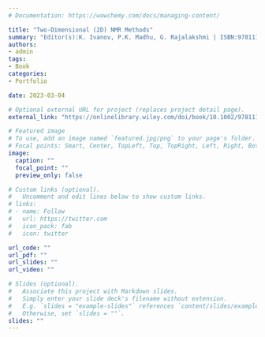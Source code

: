 ```yaml
---
# Documentation: https://wowchemy.com/docs/managing-content/

title: "Two‐Dimensional (2D) NMR Methods"
summary: "Editor(s):K. Ivanov, P.K. Madhu, G. Rajalakshmi | ISBN:9781119806691 | April 2023 | John Wiley & Sons, Ltd | 556 pages"
authors: 
- admin
tags: 
- Book
categories:
- Portfolio

date: 2023-03-04

# Optional external URL for project (replaces project detail page).
external_link: "https://onlinelibrary.wiley.com/doi/book/10.1002/9781119806721"

# Featured image
# To use, add an image named `featured.jpg/png` to your page's folder.
# Focal points: Smart, Center, TopLeft, Top, TopRight, Left, Right, BottomLeft, Bottom, BottomRight.
image:
  caption: ""
  focal_point: ""
  preview_only: false

# Custom links (optional).
#   Uncomment and edit lines below to show custom links.
# links:
# - name: Follow
#   url: https://twitter.com
#   icon_pack: fab
#   icon: twitter

url_code: ""
url_pdf: ""
url_slides: ""
url_video: ""

# Slides (optional).
#   Associate this project with Markdown slides.
#   Simply enter your slide deck's filename without extension.
#   E.g. `slides = "example-slides"` references `content/slides/example-slides.md`.
#   Otherwise, set `slides = ""`.
slides: ""
---
```

